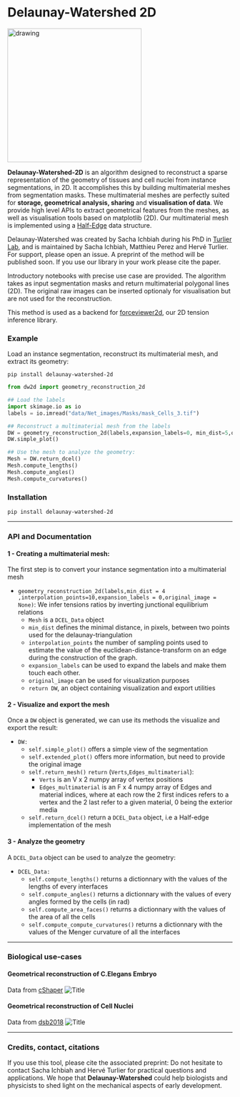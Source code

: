 # Delaunay-Watershed 2D

<img src="Figures_readme/Figure_logo_white_arrow.png" alt="drawing" width="300"/>


**Delaunay-Watershed-2D** is an algorithm designed to reconstruct a sparse representation of the geometry of tissues and cell nuclei from instance segmentations, in 2D. It accomplishes this by building multimaterial meshes from segmentation masks. These multimaterial meshes are perfectly suited for **storage, geometrical analysis, sharing** and **visualisation of data**. We provide high level APIs to extract geometrical features from the meshes, as well as visualisation tools based on matplotlib (2D).
Our multimaterial mesh is implemented using a [Half-Edge](https://en.wikipedia.org/wiki/Doubly_connected_edge_list) data structure.


Delaunay-Watershed was created by Sacha Ichbiah during his PhD in [Turlier Lab](https://www.turlierlab.com), and is maintained by Sacha Ichbiah, Matthieu Perez and Hervé Turlier. For support, please open an issue.
A preprint of the method will be published soon. If you use our library in your work please cite the paper. 

Introductory notebooks with precise use case are provided.
The algorithm takes as input segmentation masks and return multimaterial polygonal lines (2D).
The original raw images can be inserted optionaly for visualisation but are not used for the reconstruction.

This method is used as a backend for [forceviewer2d](https://www.todo), our 2D tension inference library.


### Example 

Load an instance segmentation, reconstruct its multimaterial mesh, and extract its geometry:

```shell
pip install delaunay-watershed-2d

```

```py
from dw2d import geometry_reconstruction_2d

## Load the labels
import skimage.io as io
labels = io.imread("data/Net_images/Masks/mask_Cells_3.tif")

## Reconstruct a multimaterial mesh from the labels
DW = geometry_reconstruction_2d(labels,expansion_labels=0, min_dist=5,original_image=img)
DW.simple_plot()

## Use the mesh to analyze the geometry:
Mesh = DW.return_dcel()
Mesh.compute_lengths()
Mesh.compute_angles()
Mesh.compute_curvatures()

```

### Installation

`pip install delaunay-watershed-2d`

---

### API and Documentation

#### 1 - Creating a multimaterial mesh:
The first step is to convert your instance segmentation into a multimaterial mesh

- `geometry_reconstruction_2d(labels,min_dist = 4 ,interpolation_points=10,expansion_labels = 0,original_image = None)`: 
We infer tensions ratios by inverting junctional equilibrium relations
    - `Mesh` is a `DCEL_Data` object
    - `min_dist` defines the minimal distance, in pixels, between two points used for the delaunay-triangulation
    - `interpolation_points` the number of sampling points used to estimate the value of the euclidean-distance-transform on an edge during the construction of the graph.
    - `expansion_labels` can be used to expand the labels and make them touch each other.
    - `original_image` can be used for visualization purposes
    - `return DW`, an object containing visualization and export utilities

#### 2 - Visualize and export the mesh

Once a `DW` object is generated, we can use its methods the visualize and export the result: 
- `DW:`
    - `self.simple_plot()` offers a simple view of the segmentation
    - `self.extended_plot()` offers more information, but need to provide the original image
    - `self.return_mesh()` `return` (`Verts`,`Edges_multimaterial`): 
        - `Verts` is an V x 2 numpy array of vertex positions
        - `Edges_multimaterial` is an F x 4 numpy array of Edges and material indices, where at each row the 2 first indices refers to a vertex and the 2 last refer to a given material, 0 being the exterior media
    - `self.return_dcel()` return a `DCEL_Data` object, i.e a Half-edge implementation of the mesh

#### 3 - Analyze the geometry

A `DCEL_Data` object can be used to analyze the geometry:

- `DCEL_Data:`
    - `self.compute_lengths()` returns a dictionnary with the values of the lengths of every interfaces
    - `self.compute_angles()` returns a dictionnary with the values of every angles formed by the cells (in rad)
    - `self.compute_area_faces()` returns a dictionnary with the values of the area of all the cells
    - `self.compute_compute_curvatures()` returns a dictionnary with the values of the Menger curvature of all the interfaces

---
### Biological use-cases
#### Geometrical reconstruction of C.Elegans Embryo
Data from [cShaper](cao13jf.github.io/cshaperpage/)
![](Figures_readme/DW_2d_celegans.png "Title")

#### Geometrical reconstruction of Cell Nuclei
Data from [dsb2018](https://www.kaggle.com/c/data-science-bowl-2018)
![](Figures_readme/DW_2d_nucleus.png "Title")

---


### Credits, contact, citations
If you use this tool, please cite the associated preprint: 
Do not hesitate to contact Sacha Ichbiah and Hervé Turlier for practical questions and applications. 
We hope that **Delaunay-Watershed** could help biologists and physicists to shed light on the mechanical aspects of early development.





